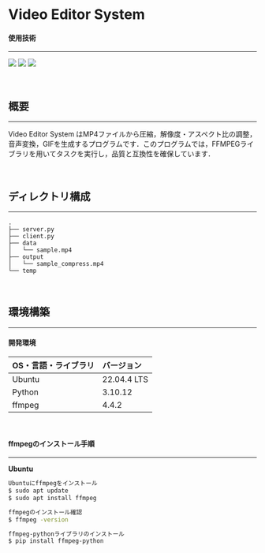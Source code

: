 # Video Editor System

#### 使用技術
---
<p style="display: inline">
<img src="https://img.shields.io/badge/-Linux-212121.svg?logo=linux&style=popout">
<img src="https://img.shields.io/badge/-Python-FFC107.svg?logo=python&style=popout">
<img src="https://img.shields.io/badge/-FFmpeg-007808.svg?logo=ffmpeg&style=popout">
</p>

&nbsp;

## 概要
---
Video Editor System はMP4ファイルから圧縮，解像度・アスペクト比の調整，音声変換，GIFを生成するプログラムです．このプログラムでは，FFMPEGライブラリを用いてタスクを実行し，品質と互換性を確保しています．

&nbsp;

## ディレクトリ構成
---
```
.
├── server.py
├── client.py
├── data
│   └── sample.mp4
├── output
│   └── sample_compress.mp4
└── temp
```

&nbsp;

## 環境構築
---
#### 開発環境
| OS・言語・ライブラリ | バージョン |
| :------- | :------ |
| Ubuntu | 22.04.4 LTS |
| Python | 3.10.12 |
| ffmpeg | 4.4.2 |
<br>

#### ffmpegのインストール手順
---

**Ubuntu**
```bash
Ubuntuにffmpegをインストール
$ sudo apt update
$ sudo apt install ffmpeg

ffmpegのインストール確認
$ ffmpeg -version

ffmpeg-pythonライブラリのインストール
$ pip install ffmpeg-python
```
